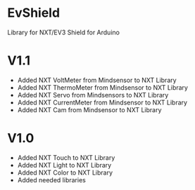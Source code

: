 # EvShield
Library for NXT/EV3 Shield for Arduino

# V1.1
- Added NXT VoltMeter from Mindsensor to NXT Library
- Added NXT ThermoMeter from Mindsensor to NXT Library
- Added NXT Servo from Mindsensors to NXT Library
- Added NXT CurrentMeter from Mindsensor to NXT Library
- Added NXT Cam from Mindsensor to NXT Library


# V1.0
- Added NXT Touch to NXT Library
- Added NXT Light to NXT Library
- Added NXT Color to NXT Library
- Added needed libraries
